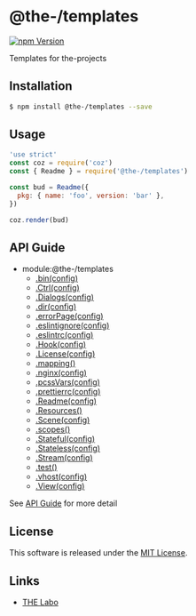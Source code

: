 @the-/templates
==========

<!---
This file is generated by @the-/templates. Do not update manually.
--->

<!-- Badge Start -->
<a name="badges"></a>

[![npm Version][bd_npm_shield_url]][bd_npm_url]

[bd_repo_url]: https://github.com/the-labo/the
[bd_npm_url]: http://www.npmjs.org/package/@the-/templates
[bd_npm_shield_url]: http://img.shields.io/npm/v/@the-/templates.svg?style=flat

<!-- Badge End -->


<!-- Description Start -->
<a name="description"></a>

Templates for the-projects

<!-- Description End -->


<!-- Overview Start -->
<a name="overview"></a>




<!-- Overview End -->


<!-- Sections Start -->
<a name="sections"></a>

<!-- Section from "doc/readme/01.Installation.md.hbs" Start -->

<a name="section-doc-readme-01-installation-md"></a>

Installation
-----

```bash
$ npm install @the-/templates --save
```


<!-- Section from "doc/readme/01.Installation.md.hbs" End -->

<!-- Section from "doc/readme/02.Usage.md.hbs" Start -->

<a name="section-doc-readme-02-usage-md"></a>

Usage
---------

```javascript
'use strict'
const coz = require('coz')
const { Readme } = require('@the-/templates')

const bud = Readme({
  pkg: { name: 'foo', version: 'bar' },
})

coz.render(bud)

```


<!-- Section from "doc/readme/02.Usage.md.hbs" End -->


<!-- Sections Start -->

<a name="api"></a>

## API Guide


- module:@the-/templates
  - [.bin(config)](./doc/api/api.md#module_@the-/templates.bin)
  - [.Ctrl(config)](./doc/api/api.md#module_@the-/templates.Ctrl)
  - [.Dialogs(config)](./doc/api/api.md#module_@the-/templates.Dialogs)
  - [.dir(config)](./doc/api/api.md#module_@the-/templates.dir)
  - [.errorPage(config)](./doc/api/api.md#module_@the-/templates.errorPage)
  - [.eslintignore(config)](./doc/api/api.md#module_@the-/templates.eslintignore)
  - [.eslintrc(config)](./doc/api/api.md#module_@the-/templates.eslintrc)
  - [.Hook(config)](./doc/api/api.md#module_@the-/templates.Hook)
  - [.License(config)](./doc/api/api.md#module_@the-/templates.License)
  - [.mapping()](./doc/api/api.md#module_@the-/templates.mapping)
  - [.nginx(config)](./doc/api/api.md#module_@the-/templates.nginx)
  - [.pcssVars(config)](./doc/api/api.md#module_@the-/templates.pcssVars)
  - [.prettierrc(config)](./doc/api/api.md#module_@the-/templates.prettierrc)
  - [.Readme(config)](./doc/api/api.md#module_@the-/templates.Readme)
  - [.Resources()](./doc/api/api.md#module_@the-/templates.Resources)
  - [.Scene(config)](./doc/api/api.md#module_@the-/templates.Scene)
  - [.scopes()](./doc/api/api.md#module_@the-/templates.scopes)
  - [.Stateful(config)](./doc/api/api.md#module_@the-/templates.Stateful)
  - [.Stateless(config)](./doc/api/api.md#module_@the-/templates.Stateless)
  - [.Stream(config)](./doc/api/api.md#module_@the-/templates.Stream)
  - [.test()](./doc/api/api.md#module_@the-/templates.test)
  - [.vhost(config)](./doc/api/api.md#module_@the-/templates.vhost)
  - [.View(config)](./doc/api/api.md#module_@the-/templates.View)

See [API Guide](./doc/api/api.md) for more detail


<!-- LICENSE Start -->
<a name="license"></a>

License
-------
This software is released under the [MIT License](https://github.com/the-labo/the/blob/master/LICENSE).

<!-- LICENSE End -->


<!-- Links Start -->
<a name="links"></a>

Links
------

+ [THE Labo][the_labo_url]

[the_labo_url]: https://github.com/the-labo

<!-- Links End -->
